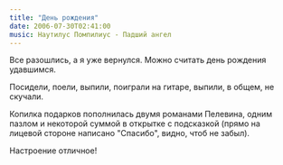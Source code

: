 ```yaml
---
title: "День рождения"
date: 2006-07-30T02:41:00
music: Наутилус Помпилиус - Падший ангел
---
```


Все разошлись, а я уже вернулся. Можно считать день рождения удавшимся.

Посидели, поели, выпили, поиграли на гитаре, выпили, в общем, не скучали.

Копилка подарков пополнилась двумя романами Пелевина, одним пазлом и некоторой суммой в открытке с подсказкой (прямо на лицевой стороне написано "Спасибо", видно, чтоб не забыл).

Настроение отличное!
